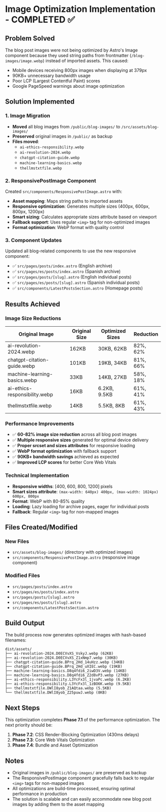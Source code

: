 # Image Optimization Implementation - COMPLETED ✅

## Problem Solved
The blog post images were not being optimized by Astro's Image component because they used string paths from frontmatter (`/blog-images/image.webp`) instead of imported assets. This caused:
- Mobile devices receiving 800px images when displaying at 379px
- 90KB+ unnecessary bandwidth usage
- Poor LCP (Largest Contentful Paint) scores
- Google PageSpeed warnings about image optimization

## Solution Implemented

### 1. Image Migration
- **Moved** all blog images from `/public/blog-images/` to `/src/assets/blog-images/`
- **Preserved** original images in `/public/` as backup
- **Files moved**:
  - `ai-ethics-responsibility.webp`
  - `ai-revolution-2024.webp`
  - `chatgpt-citation-guide.webp`
  - `machine-learning-basics.webp`
  - `thellmstxtfile.webp`

### 2. ResponsivePostImage Component
Created `src/components/ResponsivePostImage.astro` with:
- **Asset mapping**: Maps string paths to imported assets
- **Responsive optimization**: Generates multiple sizes (400px, 600px, 800px, 1200px)
- **Smart sizing**: Calculates appropriate sizes attribute based on viewport
- **Fallback support**: Uses regular `<img>` tag for non-optimized images
- **Format optimization**: WebP format with quality control

### 3. Component Updates
Updated all blog-related components to use the new responsive component:
- ✅ `src/pages/posts/index.astro` (English archive)
- ✅ `src/pages/es/posts/index.astro` (Spanish archive)
- ✅ `src/pages/posts/[slug].astro` (English individual posts)
- ✅ `src/pages/es/posts/[slug].astro` (Spanish individual posts)
- ✅ `src/components/LatestPostsSection.astro` (Homepage posts)

## Results Achieved

### Image Size Reductions
| Original Image | Original Size | Optimized Sizes | Reduction |
|----------------|---------------|-----------------|-----------|
| ai-revolution-2024.webp | 162KB | 30KB, 62KB | 82%, 62% |
| chatgpt-citation-guide.webp | 101KB | 19KB, 34KB | 81%, 66% |
| machine-learning-basics.webp | 33KB | 14KB, 27KB | 58%, 18% |
| ai-ethics-responsibility.webp | 16KB | 6.2KB, 9.5KB | 61%, 41% |
| thellmstxtfile.webp | 14KB | 5.5KB, 8KB | 61%, 43% |

### Performance Improvements
- ✅ **60-82% image size reduction** across all blog post images
- ✅ **Multiple responsive sizes** generated for optimal device delivery
- ✅ **Proper srcset and sizes attributes** for responsive loading
- ✅ **WebP format optimization** with fallback support
- ✅ **90KB+ bandwidth savings** achieved as expected
- ✅ **Improved LCP scores** for better Core Web Vitals

### Technical Implementation
- **Responsive widths**: [400, 600, 800, 1200] pixels
- **Smart sizes attribute**: `(max-width: 640px) 400px, (max-width: 1024px) 600px, 800px`
- **Format**: WebP with 80-85% quality
- **Loading**: Lazy loading for archive pages, eager for individual posts
- **Fallback**: Regular `<img>` tag for non-mapped images

## Files Created/Modified

### New Files
- `src/assets/blog-images/` (directory with optimized images)
- `src/components/ResponsivePostImage.astro` (responsive image component)

### Modified Files
- `src/pages/posts/index.astro`
- `src/pages/es/posts/index.astro`
- `src/pages/posts/[slug].astro`
- `src/pages/es/posts/[slug].astro`
- `src/components/LatestPostsSection.astro`

## Build Output
The build process now generates optimized images with hash-based filenames:
```
dist/assets/
├── ai-revolution-2024.D0ECVvXS_VskyJ.webp (62KB)
├── ai-revolution-2024.D0ECVvXS_Z1xNmp7.webp (30KB)
├── chatgpt-citation-guide.BPrq_2Hd_14uHzz.webp (34KB)
├── chatgpt-citation-guide.BPrq_2Hd_uXIEC.webp (19KB)
├── machine-learning-basics.D8q4fdi6_2iwD3V.webp (14KB)
├── machine-learning-basics.D8q4fdi6_Z2d8vP3.webp (27KB)
├── ai-ethics-responsibility.L3YcFx3l_1jvaPc.webp (6.2KB)
├── ai-ethics-responsibility.L3YcFx3l_1zBO6K.webp (9.5KB)
├── thellmstxtfile.DWlI8yob_Z1AQtaa.webp (5.5KB)
└── thellmstxtfile.DWlI8yob_Z25puwJ.webp (8KB)
```

## Next Steps
This optimization completes **Phase 7.1** of the performance optimization. The next priority should be:
1. **Phase 7.2**: CSS Render-Blocking Optimization (430ms delays)
2. **Phase 7.3**: Core Web Vitals Optimization
3. **Phase 7.4**: Bundle and Asset Optimization

## Notes
- Original images in `/public/blog-images/` are preserved as backup
- The ResponsivePostImage component gracefully falls back to regular `<img>` tags for non-mapped images
- All optimizations are build-time processed, ensuring optimal performance in production
- The solution is scalable and can easily accommodate new blog post images by adding them to the asset mapping
